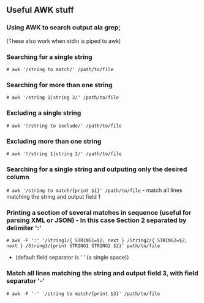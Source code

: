## Useful AWK stuff

### Using AWK to search output ala grep;
(These also work when stdin is piped to awk)

### Searching for a single string 
``` # awk '/string to match/' /path/to/file ```
### Searching for more than one string 
``` # awk '/string 1|string 2/' /path/to/file ```     

### Excluding a single string
``` # awk '!/string to exclude/' /path/to/file ```
### Excluding more than one string
``` # awk '!/string 1|string 2/' /path/to/file ```

### Searching for a single string and outputing only the desired column 
``` # awk '/string to match/{print $1}' /path/to/file ```    - match all lines matching the string and output field 1 

### Printing a section of several matches in sequence (useful for parsing XML or JSON) - In this case Section 2 separated by delimiter ':'
``` # awk -F ':' '/String1/{ STRING1=$2; next } /String2/{ STRING2=$2; next } /String3/{print STRING1 STRING2 $2}' path/to/file ```

 - (default field separator is ' ' (a single space))

### Match all lines matching the string and output field 3, with field separator '-'
``` # awk -F '-' '/string to match/{print $3}' /path/to/file ```  

